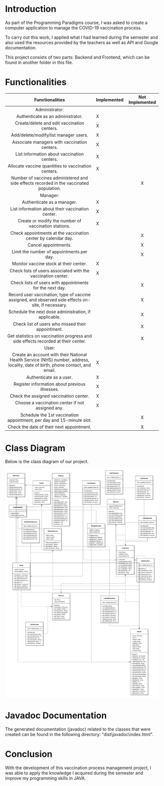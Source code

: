 # <a name="_toc8179"></a>Introduction 
As part of the Programming Paradigms course, I was asked to create a computer application to manage the COVID-19 vaccination process.

To carry out this work, I applied what I had learned during the semester and also used the resources provided by the teachers as well as API and Google documentation.

This project consists of two parts: Backend and Frontend, which can be found in another folder in this file.

# <a name="_toc8180"></a>Functionalities 

|Functionalities |Implemented |Not Implemented |
| :-: | - | :-: |
|Administrator: | | |
|Authenticate as an administrator. |X | |
|Create/delete and edit vaccination centers. |X | |
|Add/delete/modify/list manager users. |X | |
|Associate managers with vaccination centers. |X | |
|List information about vaccination centers. |X | |
|Allocate vaccine quantities to vaccination centers. |X | |
|Number of vaccines administered and side effects recorded in the vaccinated population. | |X |
|Manager: | | |
|Authenticate as a manager. |X | |
|List information about their vaccination center. |X | |
|Create or modify the number of vaccination stations. |X | |
|Check appointments at the vaccination center by calendar day. | |X |
|Cancel appointments. | |X |
|Limit the number of appointments per day. | |X |
|Monitor vaccine stock at their center. |X | |
|Check lists of users associated with the vaccination center. |X | |
|Check lists of users with appointments for the next day. | |X |
|Record user vaccination, type of vaccine assigned, and observed side effects on-site, if necessary. | |X |
|Schedule the next dose administration, if applicable. | |X |
|Check list of users who missed their appointment. | |X |
|Get statistics on vaccination progress and side effects recorded at their center. | |X |
|User: | | |
|Create an account with their National Health Service (NHS) number, address, locality, date of birth, phone contact, and email. |X | |
|Authenticate as a user. |X | |
|Register information about previous illnesses. |X | |
|Check the assigned vaccination center. |X | |
|Choose a vaccination center if not assigned any. |X | |
|Schedule the 1st vaccination appointment, per day and 15-minute slot. | |X |
|Check the date of their next appointment. | |X |

# <a name="_toc8181"></a>Class Diagram 
Below is the class diagram of our project.

<img src="DiagramaClasses.png">

# <a name="_toc8182"></a>Javadoc Documentation 
The generated documentation (javadoc) related to the classes that were created can be found in the following directory: "dist\javadoc\index.html".

# <a name="_toc8183"></a>Conclusion  
With the development of this vaccination process management project, I was able to apply the knowledge I acquired during the semester and improve my programming skills in JAVA.

